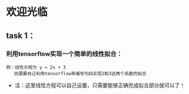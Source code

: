 # 欢迎光临

## task 1：
### 利用tensorflow实现一个简单的线性拟合：
	
	例：线性方程为 y = 2x + 3
	   则需要自己利用tensorflow来编写代码实现2和3这两个系数的拟合
* 注：这里线性方程可以自己设置，只需要能够正确完成拟合部分就可以了！